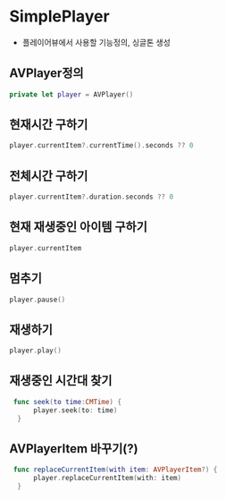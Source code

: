#  SimplePlayer
- 플레이어뷰에서 사용할 기능정의, 싱글톤 생성

## AVPlayer정의
  ```swift
  private let player = AVPlayer()
  ```
## 현재시간 구하기
  ```swift
  player.currentItem?.currentTime().seconds ?? 0  
  ```
## 전체시간 구하기
  ```swift
  player.currentItem?.duration.seconds ?? 0
  ```
## 현재 재생중인 아이템 구하기
  ```swift
  player.currentItem
  ```
## 멈추기    
  ```swift
  player.pause()
  ```
## 재생하기
  ```swift
  player.play()
  ```
## 재생중인 시간대 찾기
  ```swift
   func seek(to time:CMTime) {
        player.seek(to: time)   
    }
  ```
## AVPlayerItem 바꾸기(?)
  ```swift
   func replaceCurrentItem(with item: AVPlayerItem?) {
        player.replaceCurrentItem(with: item)
    }
  ```

  
